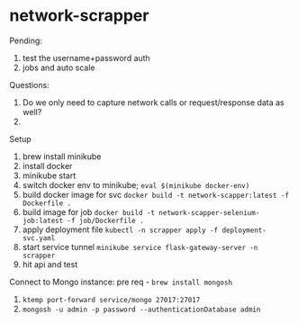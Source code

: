 # network-scrapper

Pending:
1. test the username+password auth
2. jobs and auto scale 

Questions:
1. Do we only need to capture network calls or request/response data as well?
2. 


Setup
1. brew install minikube
2. install docker
3. minikube start
4. switch docker env to minikube; `eval $(minikube docker-env)`
5. build docker image for svc `docker build -t network-scapper:latest -f Dockerfile .`
6. build image for job `docker build -t network-scapper-selenium-job:latest -f job/Dockerfile .`
7. apply deployment file `kubectl -n scrapper apply -f deployment-svc.yaml` 
8. start service tunnel `minikube service flask-gateway-server -n scrapper`
9. hit api and test


Connect to Mongo instance:
pre req - `brew install mongosh`

1. `ktemp port-forward service/mongo 27017:27017`
2. `mongosh -u admin -p password --authenticationDatabase admin`